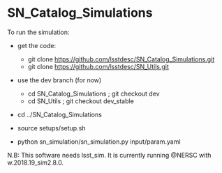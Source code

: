 # SN_Catalog_Simulations

To run the simulation:

- get the code:
   - git clone https://github.com/lsstdesc/SN_Catalog_Simulations.git
   - git clone https://github.com/lsstdesc/SN_Utils.git

- use the dev branch (for now)
  - cd SN_Catalog_Simulations ; git checkout dev
  - cd SN_Utils ; git checkout dev_stable

- cd ../SN_Catalog_Simulations
- source setups/setup.sh
- python sn_simulation/sn_simulation.py input/param.yaml

N.B: This software needs lsst_sim. It is currently running @NERSC with w.2018.19_sim2.8.0.